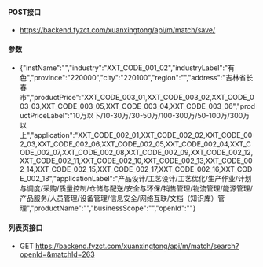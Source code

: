#### POST接口
 + https://backend.fyzct.com/xuanxingtong/api/m/match/save/
#### 参数
+ {"instName":"","industry":"XXT_CODE_001_02","industryLabel":"有色","province":"220000","city":"220100","region":"","address":"吉林省长春市","productPrice":"XXT_CODE_003_01,XXT_CODE_003_02,XXT_CODE_003_03,XXT_CODE_003_05,XXT_CODE_003_04,XXT_CODE_003_06","productPriceLabel":"10万以下/10-30万/30-50万/100-300万/50-100万/300万以上","application":"XXT_CODE_002_01,XXT_CODE_002_02,XXT_CODE_002_03,XXT_CODE_002_06,XXT_CODE_002_05,XXT_CODE_002_04,XXT_CODE_002_07,XXT_CODE_002_08,XXT_CODE_002_09,XXT_CODE_002_12,XXT_CODE_002_11,XXT_CODE_002_10,XXT_CODE_002_13,XXT_CODE_002_14,XXT_CODE_002_15,XXT_CODE_002_17,XXT_CODE_002_16,XXT_CODE_002_18","applicationLabel":"产品设计/工艺设计/工艺优化/生产作业/计划与调度/采购/质量控制/仓储与配送/安全与环保/销售管理/物流管理/能源管理/产品服务/人员管理/设备管理/信息安全/网络互联/文档（知识库）管理","productName":"","businessScope":"","openId":""}
#### 列表页接口
+ GET https://backend.fyzct.com/xuanxingtong/api/m/match/search?openId=&matchId=263